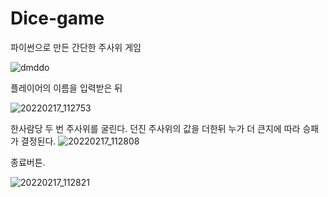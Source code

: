 # Dice-game

파이썬으로 만든 간단한 주사위 게임

![dmddo](https://user-images.githubusercontent.com/93520535/154393431-4539bcac-55fb-4817-a031-4b620f4b9dee.png)

플레이어의 이름을 입력받은 뒤


![20220217_112753](https://user-images.githubusercontent.com/93520535/154393493-172b3934-8d60-43c8-9307-6f13189c0bb7.png)

한사람당 두 번 주사위를 굴린다.
던진 주사위의 값을 더한뒤 누가 더 큰지에 따라 승패가 결정된다.
![20220217_112808](https://user-images.githubusercontent.com/93520535/154393510-06f66f0f-ed7a-4675-b9c3-8ffdbf429ef4.png)

종료버튼.

![20220217_112821](https://user-images.githubusercontent.com/93520535/154393537-ba1ef17c-9004-481d-9e19-588d5fa0a599.png)

